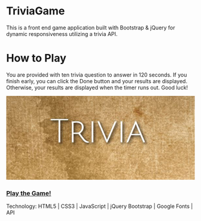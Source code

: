 # TriviaGame
This is a front end game application built with Bootstrap & jQuery for dynamic responsiveness utilizing a trivia API.

# How to Play
You are provided with ten trivia question to answer in 120 seconds.  If you finish early, you can click the Done button and your results are displayed.  Otherwise, your results are displayed when the timer runs out.  Good luck!

![alt text](./assets/images/TriviaGame.JPG "Trivia game")

### [Play the Game!](https://Edestiny7.github.io/TriviaGame/)

Technology: HTML5 | CSS3 | JavaScript | jQuery Bootstrap | Google Fonts | API